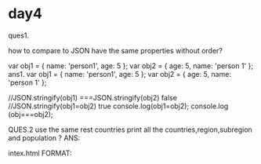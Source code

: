 # day4
ques1.

how to compare to JSON have the same properties without order?

var obj1 = { name: 'person1', age: 5 };
var obj2 = { age: 5, name: 'person 1' };
ans1.
var obj1  = { 
  name: 'person1',
age: 5
};
var obj2 = { 
  age: 5,
  name: 'person 1' 
  };
    
//JSON.stringify(obj1) ===JSON.stringify(obj2)
false
//JSON.stringify(obj1=obj2)
true
console.log(obj1=obj2);
console.log (obj===obj2);


QUES.2
use the same rest countries print all the countries,region,subregion and population ?
ANS:

intex.html FORMAT:

<!DOCTYPE html>
<html lang="en">
<head>
	<meta charset="UTF-8">
	<meta http-equiv="X-UA-Compatible" content="IE=edge">
	<meta name="viewport" content="width=device-width, initial-scale=1.0">
	<title>Document</title>
</head>
<body>
	<script src="script.js"><scriptsrc>
</body>
</html>



script.js FORMAT:

var request=new XMLHttpRequest();
request.open("GET","https://raw.githubusercontent.com/rvsp/restcountries-json-data/master/res-countries.json");
request.send();
request.onload=function(){
    var result=JSON.parse(request.response);
    for(let i=0;i<result.length;i++)
    console.log(result[i].names);
    for(let i=0;i<result.length;i++)
    console.log(result[i].region);
    for(let i=0;i<result.length;i++)
    console.log(result[i].subregion);
    for(let i=0;i<result.length;i++)
    console.log(result[i].population);
}


QUES3:
use the same rest countries api to display all the countries flag?
ANS:

script.js FORMAT:

var request=new XMLHttpRequest();
request.open("GET","https://raw.githubusercontent.com/rvsp/restcountries-json-data/master/res-countries.json");
request.send();
request.onload=function(){
    var result=JSON.parse(request.response);
    for(let i=0;i<result.length;i++)
    console.log(result[i].flag);

}
